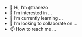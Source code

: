 - 👋 Hi, I’m @tranezo
- 👀 I’m interested in ...
- 🌱 I’m currently learning ...
- 💞️ I’m looking to collaborate on ...
- 📫 How to reach me ...

<!---
tranezo/tranezo is a ✨ special ✨ repository because its `README.md` (this file) appears on your GitHub profile.
You can click the Preview link to take a look at your changes.
--->
